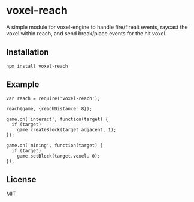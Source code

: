 # voxel-reach

A simple module for voxel-engine to handle fire/firealt events, raycast the voxel within
reach, and send break/place events for the hit voxel.

## Installation

    npm install voxel-reach

## Example 

    var reach = require('voxel-reach');

    reach(game, {reachDistance: 8});

    game.on('interact', function(target) { 
      if (target)
        game.createBlock(target.adjacent, 1);
    });

    game.on('mining', function(target) { 
      if (target)
        game.setBlock(target.voxel, 0);
    });

## License

MIT
